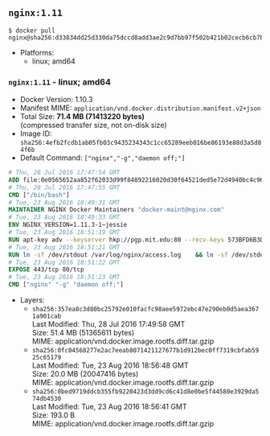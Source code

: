 ## `nginx:1.11`

```console
$ docker pull nginx@sha256:d33834dd25d330da75dccd8add3ae2c9d7bb97f502b421b02cecb6cb7b34a1b6
```

-	Platforms:
	-	linux; amd64

### `nginx:1.11` - linux; amd64

-	Docker Version: 1.10.3
-	Manifest MIME: `application/vnd.docker.distribution.manifest.v2+json`
-	Total Size: **71.4 MB (71413220 bytes)**  
	(compressed transfer size, not on-disk size)
-	Image ID: `sha256:4efb2fcdb1ab05fb03c9435234343c1cc65289eeb016be86193e88d3a5d84f6b`
-	Default Command: `["nginx","-g","daemon off;"]`

```dockerfile
# Thu, 28 Jul 2016 17:47:54 GMT
ADD file:0e0565652aa852f62033d99f84892216020d30f64521ded5e72d4940bc4c9697 in /
# Thu, 28 Jul 2016 17:47:55 GMT
CMD ["/bin/bash"]
# Tue, 23 Aug 2016 18:49:31 GMT
MAINTAINER NGINX Docker Maintainers "docker-maint@nginx.com"
# Tue, 23 Aug 2016 18:49:33 GMT
ENV NGINX_VERSION=1.11.3-1~jessie
# Tue, 23 Aug 2016 18:51:19 GMT
RUN apt-key adv --keyserver hkp://pgp.mit.edu:80 --recv-keys 573BFD6B3D8FBC641079A6ABABF5BD827BD9BF62 	&& echo "deb http://nginx.org/packages/mainline/debian/ jessie nginx" >> /etc/apt/sources.list 	&& apt-get update 	&& apt-get install --no-install-recommends --no-install-suggests -y 						ca-certificates 						nginx=${NGINX_VERSION} 						nginx-module-xslt 						nginx-module-geoip 						nginx-module-image-filter 						nginx-module-perl 						nginx-module-njs 						gettext-base 	&& rm -rf /var/lib/apt/lists/*
# Tue, 23 Aug 2016 18:51:21 GMT
RUN ln -sf /dev/stdout /var/log/nginx/access.log 	&& ln -sf /dev/stderr /var/log/nginx/error.log
# Tue, 23 Aug 2016 18:51:22 GMT
EXPOSE 443/tcp 80/tcp
# Tue, 23 Aug 2016 18:51:23 GMT
CMD ["nginx" "-g" "daemon off;"]
```

-	Layers:
	-	`sha256:357ea8c3d80bc25792e010facfc98aee5972ebc47e290eb0d5aea3671a901cab`  
		Last Modified: Thu, 28 Jul 2016 17:49:58 GMT  
		Size: 51.4 MB (51365611 bytes)  
		MIME: application/vnd.docker.image.rootfs.diff.tar.gzip
	-	`sha256:0fc04568277e2ac7eeab8071421127677b1d912bec0ff7319cbfab5925c65179`  
		Last Modified: Tue, 23 Aug 2016 18:56:48 GMT  
		Size: 20.0 MB (20047416 bytes)  
		MIME: application/vnd.docker.image.rootfs.diff.tar.gzip
	-	`sha256:0bed9719ddcb355fb9220423d3dd9cd6c41d8e0be5f44580e3929da574db4530`  
		Last Modified: Tue, 23 Aug 2016 18:56:41 GMT  
		Size: 193.0 B  
		MIME: application/vnd.docker.image.rootfs.diff.tar.gzip
